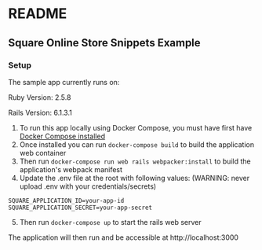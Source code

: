 # README

## Square Online Store Snippets Example

### Setup 

The sample app currently runs on: 

  Ruby Version: 2.5.8 
  
  Rails Version: 6.1.3.1 

1. To run this app locally using Docker Compose, you must have first have [Docker Compose installed](https://docs.docker.com/compose/install/)
2. Once installed you can run `docker-compose build` to build the application web container
3. Then run `docker-compose run web rails webpacker:install` to build the application's webpack manifest
4. Update the .env file at the root with following values: (WARNING: never upload .env with your credentials/secrets)
```
SQUARE_APPLICATION_ID=your-app-id
SQUARE_APPLICATION_SECRET=your-app-secret
```
5. Then run `docker-compose up` to start the rails web server 

The application will then run and be accessible at http://localhost:3000
